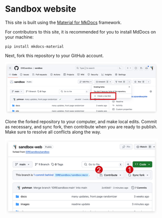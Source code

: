 # Sandbox website

This site is built using the [Material for MkDocs](https://squidfunk.github.io/mkdocs-material/getting-started/) framework. 

For contributors to this site, it is recommended for you to install MdDocs on your machine:

```
pip install mkdocs-material
```

Next, fork this repository to your GitHub account.

![Alt text](images/fork1.jpg)

Clone the forked repository to your computer, and make local edits. Commit as necessary, and sync fork, then contribute when you are ready to publish. Make sure to resolve all conflicts along the way.

![Alt text](images/fork2.jpg)